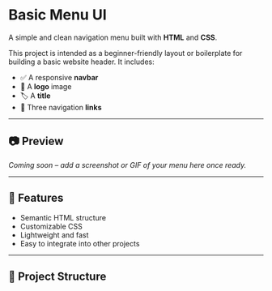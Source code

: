 # Basic Menu UI

A simple and clean navigation menu built with **HTML** and **CSS**.

This project is intended as a beginner-friendly layout or boilerplate for building a basic website header. It includes:

- ✅ A responsive **navbar**
- 🎯 A **logo** image
- 🏷️ A **title**
- 🔗 Three navigation **links**

---

## 📷 Preview

*Coming soon – add a screenshot or GIF of your menu here once ready.*

---

## 🚀 Features

- Semantic HTML structure
- Customizable CSS
- Lightweight and fast
- Easy to integrate into other projects

---

## 📁 Project Structure

